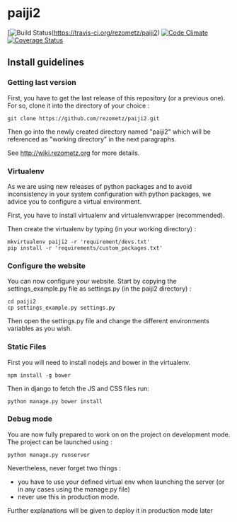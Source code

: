 # paiji2
[![Build Status](https://travis-ci.org/rezometz/paiji2.svg?branch=master)(https://travis-ci.org/rezometz/paiji2)
[![Code Climate](https://codeclimate.com/github/rezometz/paiji2/badges/gpa.svg)](https://codeclimate.com/github/rezometz/paiji2)
[![Coverage Status](https://coveralls.io/repos/rezometz/paiji2/badge.svg?branch=master&service=github)](https://coveralls.io/github/rezometz/paiji2?branch=master)

## Install guidelines

### Getting last version
First, you have to get the last release of this repository (or a previous one).
For so, clone it into the directory of your choice :

    git clone https://github.com/rezometz/paiji2.git

Then go into the newly created directory named "paiji2" which
will be referenced as "working directory" in the next paragraphs.

See http://wiki.rezometz.org for more details.

### Virtualenv
As we are using new releases of python packages and to avoid 
inconsistency in your system configuration with python packages,
we advice you to configure a virtual environment.

First, you have to install virtualenv and virtualenvwrapper (recommended).

Then create the virtualenv by typing (in your working directory) :

    mkvirtualenv paiji2 -r 'requirement/devs.txt'
	pip install -r 'requirements/custom_packages.txt'

### Configure the website
You can now configure your website. Start by copying the settings_example.py 
file as settings.py (in the paiji2 directory) :

    cd paiji2
    cp settings_example.py settings.py

Then open the settings.py file and change the different environments variables
as you wish.

### Static Files ###

First you will need to install nodejs and bower in the virtualenv.

    npm install -g bower

Then in django to fetch the JS and CSS files run:

    python manage.py bower install

### Debug mode
You are now fully prepared to work on on the project on development mode. The project can be launched using :

    python manage.py runserver

Nevertheless, never forget two things :
* you have to use your defined virtual env when launching the server (or
in any cases using the manage.py file)
* never use this in production mode.

Further explanations will be given to deploy it in production mode later
